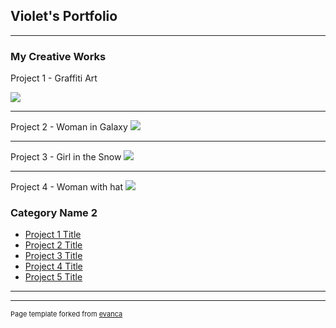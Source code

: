 ## Violet's Portfolio

---

### My Creative Works 

Project 1 - Graffiti Art

<img src="https://user-images.githubusercontent.com/83613380/117747241-9f574300-b1c2-11eb-9e19-65f1a0e7862e.png"/>

---
Project 2 - Woman in Galaxy
<img src="https://user-images.githubusercontent.com/83613380/117747539-37552c80-b1c3-11eb-81b4-90b2c2e883a7.png"/>

---
Project 3 - Girl in the Snow
<img src="https://user-images.githubusercontent.com/83613380/117747745-96b33c80-b1c3-11eb-80de-22de46ea0912.png"/>


---

Project 4 - Woman with hat
<img src="https://user-images.githubusercontent.com/83613380/117747827-c19d9080-b1c3-11eb-9b29-8eec72c29e75.png"/>

### Category Name 2

- [Project 1 Title](http://example.com/)
- [Project 2 Title](http://example.com/)
- [Project 3 Title](http://example.com/)
- [Project 4 Title](http://example.com/)
- [Project 5 Title](http://example.com/)

---




---
<p style="font-size:11px">Page template forked from <a href="https://github.com/evanca/quick-portfolio">evanca</a></p>
<!-- Remove above link if you don't want to attibute -->
